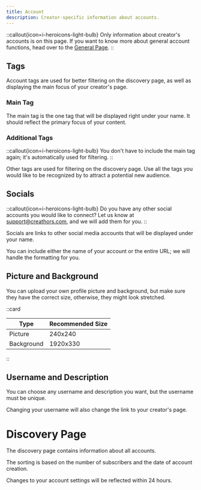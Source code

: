 ```yaml
---
title: Account
description: Creator-specific information about accounts.
---
```


::callout{icon=i-heroicons-light-bulb}
Only information about creator's accounts is on this page. If you want to know more about general account functions, head over to the [General Page](/general/account).
::

## Tags
Account tags are used for better filtering on the discovery page, as well as displaying the main focus of your creator's page.

### Main Tag
The main tag is the one tag that will be displayed right under your name. It should reflect the primary focus of your content.

### Additional Tags
::callout{icon=i-heroicons-light-bulb}
You don't have to include the main tag again; it's automatically used for filtering.
::

Other tags are used for filtering on the discovery page. Use all the tags you would like to be recognized by to attract a potential new audience.

## Socials
::callout{icon=i-heroicons-light-bulb}
Do you have any other social accounts you would like to connect? Let us know at support@creathors.com, and we will add them for you.
::

Socials are links to other social media accounts that will be displayed under your name.

You can include either the name of your account or the entire URL; we will handle the formatting for you.

## Picture and Background
You can upload your own profile picture and background, but make sure they have the correct size, otherwise, they might look stretched.

::card

| Type       | Recommended Size |
| ---------- | ---------------- |
| Picture    | 240x240          |
| Background | 1920x330         |
::


## Username and Description
You can choose any username and description you want, but the username must be unique.

Changing your username will also change the link to your creator's page.

# Discovery Page
The discovery page contains information about all accounts.

The sorting is based on the number of subscribers and the date of account creation.

Changes to your account settings will be reflected within 24 hours.
